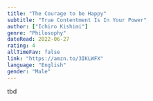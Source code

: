 ```yaml
---
title: "The Courage to be Happy"
subtitle: "True Contentment Is In Your Power"
author: ["Ichiro Kishimi"]
genre: "Philosophy"
dateRead: 2022-06-27
rating: 4
allTimeFav: false
link: "https://amzn.to/3IKLWFX"
language: "English"
gender: "Male"
---
```


tbd
